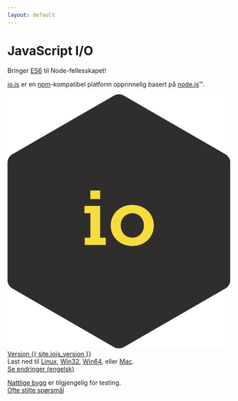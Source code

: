 ```yaml
---
layout: default
---
```


# JavaScript I/O

<p class="lead">
  Bringer <a href="es6.html">ES6</a> til Node-fellesskapet!
</p>
<p class="lead">
  <a href="https://iojs.org/">io.js</a> er en <a
    href="https://www.npmjs.org/">npm</a>-kompatibel platform opprinnelig basert på <a href="https://nodejs.org/">node.js</a>&#8482;.
</p>

<div class="release">
  <a href="https://iojs.org/dist/v{{ site.iojs_version }}/" class="release-logo-link">
    <img class="release-logo" src="images/1.0.0.png" alt="io.js" />
  </a>

  <div class="release-details">
    <span class="release-version">
      <!-- {{ site.iojs_release }} -->
      <a href="https://iojs.org/dist/v{{ site.iojs_version }}/">
        Versjon {{ site.iojs_version }}
      </a>
    </span>
    <br>
    <span class="release-downloads">
      Last ned til
      <a href="https://iojs.org/dist/v{{ site.iojs_version }}/iojs-v{{ site.iojs_version }}-linux-x64.tar.xz">Linux</a>,
      <a href="https://iojs.org/dist/v{{ site.iojs_version }}/iojs-v{{ site.iojs_version }}-x86.msi">Win32</a>, <a href="https://iojs.org/dist/v{{ site.iojs_version }}/iojs-v{{ site.iojs_version }}-x64.msi">Win64</a>,
      eller
      <a href="https://iojs.org/dist/v{{ site.iojs_version }}/iojs-v{{ site.iojs_version }}.pkg">Mac</a>.
    </span>
    <br>
    <span class="release-changelog">
      <a href="{{ site.iojs_changelog }}">Se endringer (engelsk)</a>
    </span>
  </div>
</div>

<p class="lead">
  <a href="https://iojs.org/download/nightly/">Nattlige bygg</a> er tilgjengelig for testing.<br>
  <a href="/faq.html">Ofte stilte spørsmål</a>
</p>

